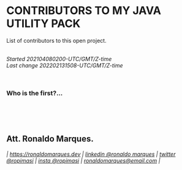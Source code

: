 # CONTRIBUTORS TO MY JAVA UTILITY PACK
List of contributors to this open project.  
&nbsp;  
  
*Started 202104080200-UTC/GMT/Z-time*  
*Last change 202202131508-UTC/GMT/Z-time*  
  
&nbsp;  
  
### Who is the first?...
&nbsp;  
&nbsp;  
&nbsp;  
  
<a name="author"></a>
## Att. Ronaldo Marques.
###### | https://ronaldomarques.dev | [linkedin @ronaldo marques](https://linkedin.com/in/ropimasi/) | [twitter @ropimasi](https://twitter.com/ropimasi/) | [insta @ropimasi](https://instagram.com/ropimasi/) | ronaldomarques@email.com |  
&nbsp;  
  
  
  
